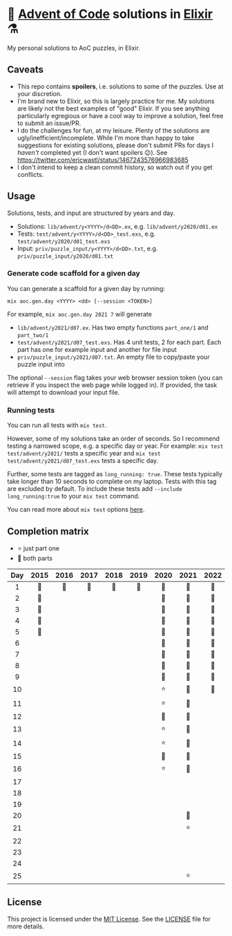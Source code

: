 # 🎄 [Advent of Code](https://adventofcode.com/) solutions in [Elixir](https://elixir-lang.org/) ⚗️

My personal solutions to AoC puzzles, in Elixir.

## Caveats

* This repo contains **spoilers**, i.e. solutions to some of the puzzles. Use at
  your discretion.
* I'm brand new to Elixir, so this is largely practice for me. My solutions are
  likely not the best examples of "good" Elixir. If you see anything
  particularly egregious or have a cool way to improve a solution, feel
  free to submit an issue/PR.
* I do the challenges for fun, at my leisure. Plenty of the solutions are
  ugly/inefficient/incomplete. While I'm more than happy to take suggestions for
  existing solutions, please don't submit PRs for days I _haven't_ completed
  yet (I don't want spoilers 😉). See
  https://twitter.com/ericwastl/status/1467243576966983685
* I don't intend to keep a clean commit history, so watch out if you get
  conflicts.

## Usage

Solutions, tests, and input are structured by years and day.
* Solutions: `lib/advent/y<YYYY>/d<DD>.ex`, e.g. `lib/advent/y2020/d01.ex`
* Tests: `test/advent/y<YYYY>/d<DD>_test.exs`, e.g. `test/advent/y2020/d01_test.exs`
* Input: `priv/puzzle_input/y<YYYY>/d<DD>.txt`, e.g. `priv/puzzle_input/y2020/d01.txt`

### Generate code scaffold for a given day

You can generate a scaffold for a given day by running:

```
mix aoc.gen.day <YYYY> <dd> [--session <TOKEN>]
```

For example, `mix aoc.gen.day 2021 7` will generate

* `lib/advent/y2021/d07.ex`. Has two empty functions `part_one/1` and
  `part_two/1`
* `test/advent/y2021/d07_test.exs`. Has 4 unit tests, 2 for each part. Each
  part has one for example input and another for file input
* `priv/puzzle_input/y2021/d07.txt`. An empty file to copy/paste your puzzle
  input into

The optional `--session` flag takes your web browser session token (you can
retrieve if you inspect the web page while logged in). If provided, the task
will attempt to download your input file.

### Running tests

You can run all tests with `mix test`.

However, some of my solutions take an order of seconds. So I recommend testing
a narrowed scope, e.g. a specific day or year.
For example: `mix test test/advent/y2021/` tests a specific year and
`mix test test/advent/y2021/d07_test.exs` tests a specific day.

Further, some tests are tagged as `long_running: true`. These tests typically
take longer than 10 seconds to complete on my laptop. Tests with this
tag are excluded by default. To include these tests add
`--include long_running:true` to your `mix test` command.

You can read more about `mix test` options
[here](https://hexdocs.pm/mix/Mix.Tasks.Test.html).

## Completion matrix

* ⭐ just part one
* 🌟 both parts

| Day | 2015 | 2016 | 2017 | 2018 | 2019 | 2020 | 2021 | 2022 |
| :-: | :--: | :--: | :--: | :--: | :--: | :--: | :--: | :--: |
| 1   | 🌟   | 🌟   | 🌟   | 🌟   | 🌟   | 🌟   | 🌟   | 🌟   |
| 2   | 🌟   |      |      |      |      | 🌟   | 🌟   | 🌟   |
| 3   | 🌟   |      |      |      |      | 🌟   | 🌟   | 🌟   |
| 4   | 🌟   |      |      |      |      | 🌟   | 🌟   | 🌟   |
| 5   | 🌟   |      |      |      |      | 🌟   | 🌟   | 🌟   |
| 6   |      |      |      |      |      | 🌟   | 🌟   | 🌟   |
| 7   |      |      |      |      |      | 🌟   | 🌟   | 🌟   |
| 8   |      |      |      |      |      | 🌟   | 🌟   | 🌟   |
| 9   |      |      |      |      |      | 🌟   | 🌟   | 🌟   |
| 10  |      |      |      |      |      | ⭐   | 🌟   | 🌟   |
| 11  |      |      |      |      |      | ⭐   | 🌟   |      |
| 12  |      |      |      |      |      | 🌟   | 🌟   |      |
| 13  |      |      |      |      |      | ⭐   | 🌟   |      |
| 14  |      |      |      |      |      | ⭐   | 🌟   |      |
| 15  |      |      |      |      |      | 🌟   | 🌟   |      |
| 16  |      |      |      |      |      | ⭐   | 🌟   |      |
| 17  |      |      |      |      |      |      |      |      |
| 18  |      |      |      |      |      |      |      |      |
| 19  |      |      |      |      |      |      |      |      |
| 20  |      |      |      |      |      |      | 🌟   |      |
| 21  |      |      |      |      |      |      | ⭐   |      |
| 22  |      |      |      |      |      |      |      |      |
| 23  |      |      |      |      |      |      |      |      |
| 24  |      |      |      |      |      |      |      |      |
| 25  |      |      |      |      |      |      | ⭐   |      |

## License

This project is licensed under the
[MIT License](https://choosealicense.com/licenses/mit/). See the
[LICENSE](https://github.com/ed-flanagan/advent-of-code-solutions-elixir/blob/main/LICENSE)
file for more details.
